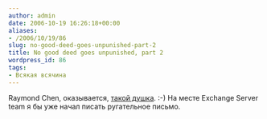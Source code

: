 ```yaml
---
author: admin
date: 2006-10-19 16:26:18+00:00
aliases:
- /2006/10/19/86
slug: no-good-deed-goes-unpunished-part-2
title: No good deed goes unpunished, part 2
wordpress_id: 86
tags:
- Всякая всячина
---
```


Raymond Chen, оказывается, [такой душка](http://blogs.msdn.com/oldnewthing/archive/2006/10/19/844008.aspx). :-) На месте Exchange Server team я бы уже начал писать ругательное письмо.
